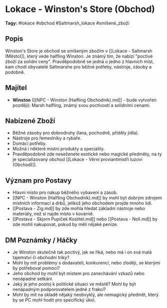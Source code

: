 # Lokace - Winston's Store (Obchod)

**Tagy:** #lokace #obchod #Saltmarsh_lokace #smíšené_zboží

## Popis
Winston's Store je obchod se smíšeným zbožím v [[Lokace - Saltmarsh (Město)]], který vede halfling Winston. Je známý tím, že nabízí "poctivé zboží za solidní ceny". Pravděpodobně se jedná o jedno z hlavních míst, kam chodí obyvatelé Saltmarshe pro běžné potřeby, nástroje, zásoby a podobně.

## Majitel
*   **Winston** ([[NPC - Winston (Halfling Obchodník).md]] - bude vytvořen později): Marsh halfling, známý svou poctivostí a solidními cenami.

## Nabízené Zboží
*   Běžné zásoby pro dobrodruhy (lana, pochodně, příděly jídla).
*   Nástroje pro řemeslníky a rybáře.
*   Domácí potřeby.
*   Možná i některé místní produkty a speciality.
*   Pravděpodobně zde neseženete exotické nebo magické předměty, na ty je specializovaný obchod [[Lokace - Věrní proviantmistři Iuzovi (Obchod)]].

## Význam pro Postavy
*   Hlavní místo pro nákup běžného vybavení a zásob.
*   [[NPC - Winston (Halfling Obchodník).md]] by mohl být dobrým zdrojem místních informací a drbů, jelikož jeho obchodem projde mnoho lidí.
*   [[Postava - Zig.md]] by zde mohla hledat základní nástroje nebo materiály, než si najde místo v kovárně.
*   [[Postava - Skjorn Pupíček Kostitel.md]] nebo [[Postava - Noll.md]] by zde mohli nakupovat, pokud by měli nějaké peníze.

## DM Poznámky / Háčky
*   Je Winston skutečně tak poctivý, jak se říká, nebo má i on svá malá tajemství či obchodní triky?
*   Mohl by mít problémy s dodavateli, konkurencí, nebo zloději, se kterými by potřeboval pomoci?
*   Jeho obchod by mohl být místem pro zanechávání vzkazů nebo nenápadné setkání.
*   Jaký je jeho postoj k politické situaci ve městě? Mohl by být nenápadným podporovatelem jedné z frakcí?
*   Mohl by mít na skladě nějaký neobvyklý, ale nemagický předmět, který by se PC mohl hodit pro specifický úkol.